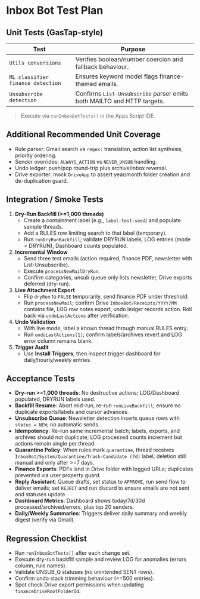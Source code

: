 # Inbox Bot Test Plan

## Unit Tests (GasTap-style)
| Test | Purpose |
| --- | --- |
| `Utils conversions` | Verifies boolean/number coercion and fallback behaviour. |
| `ML classifier finance detection` | Ensures keyword model flags finance-themed emails. |
| `Unsubscribe detection` | Confirms `List-Unsubscribe` parser emits both MAILTO and HTTP targets. |

> Execute via `runInboxBotTests()` in the Apps Script IDE.

## Additional Recommended Unit Coverage
- Rule parser: Gmail search vs `regex:` translation, action list synthesis, priority ordering.
- Sender overrides: `ALWAYS_ACTION` vs `NEVER_UNSUB` handling.
- Undo ledger: push/pop round-trip plus archive/inbox reversal.
- Drive exporter: mock `DriveApp` to assert year/month folder creation and de-duplication guard.

## Integration / Smoke Tests
1. **Dry-Run Backfill (>=1,000 threads)**
   - Create a containment label (e.g., `label:test-seed`) and populate sample threads.
   - Add a RULES row limiting search to that label (temporary).
   - Run `runDryRunBackfill`; validate DRYRUN labels, LOG entries (mode = DRYRUN), Dashboard counts populated.
2. **Incremental Window**
   - Send three test emails (action required, finance PDF, newsletter with List-Unsubscribe).
   - Execute `processNewMailDryRun`.
   - Confirm categories, unsub queue only lists newsletter, Drive exports deferred (dry-run).
3. **Live Attachment Export**
   - Flip `dryRun` to `FALSE` temporarily, send finance PDF under threshold.
   - Run `processNewMail`; confirm Drive `InboxBot/Receipts/YYYY/MM` contains file, LOG row notes export, undo ledger records action. Roll back via `undoLastActions` after verification.
4. **Undo Validation**
   - With live mode, label a known thread through manual RULES entry.
   - Run `undoLastActions(1)`; confirm labels/archives revert and LOG error column remains blank.
5. **Trigger Audit**
   - Use **Install Triggers**, then inspect trigger dashboard for daily/hourly/weekly entries.

## Acceptance Tests
- **Dry-run >=1,000 threads**: No destructive actions; LOG/Dashboard populated, DRYRUN labels used.
- **Backfill Resume**: Abort mid-run, re-run `runLiveBackfill`; ensure no duplicate exports/labels and cursor advances.
- **Unsubscribe Queue**: Newsletter detection inserts queue rows with `status = NEW`; no automatic sends.
- **Idempotency**: Re-run same incremental batch; labels, exports, and archives should not duplicate; LOG processed counts increment but actions remain single per thread.
- **Quarantine Policy**: When rules mark `quarantine`, thread receives `InboxBot/System/Quarantine/Trash-Candidate (7d)` label; deletion still manual and only after >=7 days.
- **Finance Exports**: PDFs land in Drive folder with logged URLs; duplicates prevented via user property guard.
- **Reply Assistant**: Queue drafts, set status to `APPROVE`, run send flow to deliver emails; set `REJECT` and run discard to ensure emails are not sent and statuses update.
- **Dashboard Metrics**: Dashboard shows today/7d/30d processed/archived/errors, plus top 20 senders.
- **Daily/Weekly Summaries**: Triggers deliver daily summary and weekly digest (verify via Gmail).

## Regression Checklist
- Run `runInboxBotTests()` after each change set.
- Execute dry-run backfill sample and review LOG for anomalies (errors column, rule names).
- Validate UNSUB_Q statuses (no unintended SENT rows).
- Confirm undo stack trimming behaviour (<=500 entries).
- Spot check Drive export permissions when updating `financeDriveRootFolderId`.
